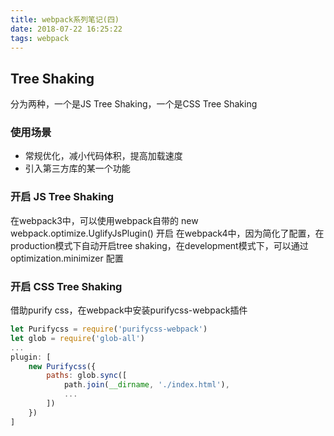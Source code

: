 ```yaml
---
title: webpack系列笔记(四)
date: 2018-07-22 16:25:22
tags: webpack
---
```


## Tree Shaking
分为两种，一个是JS Tree Shaking，一个是CSS Tree Shaking

<!-- more -->

### 使用场景
* 常规优化，减小代码体积，提高加载速度
* 引入第三方库的某一个功能

### 开启 JS Tree Shaking
在webpack3中，可以使用webpack自带的 new webpack.optimize.UglifyJsPlugin() 开启
在webpack4中，因为简化了配置，在production模式下自动开启tree shaking，在development模式下，可以通过 optimization.minimizer 配置

### 开启 CSS Tree Shaking
借助purify css，在webpack中安装purifycss-webpack插件
```js
let Purifycss = require('purifycss-webpack')
let glob = require('glob-all')
...
plugin: [
	new Purifycss({
		paths: glob.sync([
			path.join(__dirname, './index.html'),
			...
		])
	})
]
```